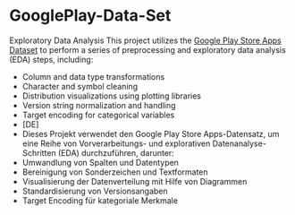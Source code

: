 # GooglePlay-Data-Set
Exploratory Data Analysis
This project utilizes the [Google Play Store Apps Dataset](https://www.kaggle.com/datasets/lava18/google-play-store-apps/) to perform a series of preprocessing and exploratory data analysis (EDA) steps, including:

- Column and data type transformations  
- Character and symbol cleaning  
- Distribution visualizations using plotting libraries  
- Version string normalization and handling  
- Target encoding for categorical variables
- [DE]
- Dieses Projekt verwendet den Google Play Store Apps-Datensatz, um eine Reihe von Vorverarbeitungs- und explorativen Datenanalyse-Schritten (EDA) durchzuführen, darunter:
- Umwandlung von Spalten und Datentypen  
- Bereinigung von Sonderzeichen und Textformaten  
- Visualisierung der Datenverteilung mit Hilfe von Diagrammen  
- Standardisierung von Versionsangaben  
- Target Encoding für kategoriale Merkmale
